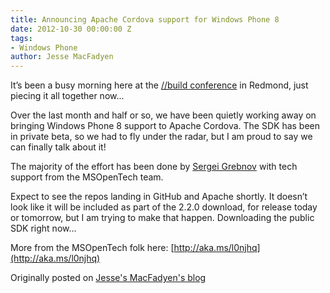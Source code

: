 ```yaml
---
title: Announcing Apache Cordova support for Windows Phone 8
date: 2012-10-30 00:00:00 Z
tags:
- Windows Phone
author: Jesse MacFadyen
---
```


It’s been a busy morning here at the [//build conference](http://www.buildwindows.com) in Redmond, just piecing it all together now...

Over the last month and half or so, we have been quietly working away on bringing Windows Phone 8 support to Apache Cordova. The SDK has been in private beta, so we had to fly under the radar, but I am proud to say we can finally talk about it!

The majority of the effort has been done by [Sergei Grebnov](https://github.com/sgrebnov) with tech support from the MSOpenTech team.

Expect to see the repos landing in GitHub and Apache shortly. It doesn’t look like it will be included as part of the 2.2.0 download, for release today or tomorrow, but I am trying to make that happen. Downloading the public SDK right now...

More from the MSOpenTech folk here: [http://aka.ms/l0njhq](http://aka.ms/l0njhq)

Originally posted on [Jesse's MacFadyen's blog](http://www.risingj.com/archives/314)